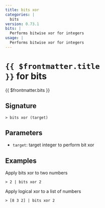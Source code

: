 ```yaml
---
title: bits xor
categories: |
  bits
version: 0.73.1
bits: |
  Performs bitwise xor for integers
usage: |
  Performs bitwise xor for integers
---
```


# <code>{{ $frontmatter.title }}</code> for bits

<div class='command-title'>{{ $frontmatter.bits }}</div>

## Signature

```> bits xor (target)```

## Parameters

 -  `target`: target integer to perform bit xor

## Examples

Apply bits xor to two numbers
```shell
> 2 | bits xor 2
```

Apply logical xor to a list of numbers
```shell
> [8 3 2] | bits xor 2
```
